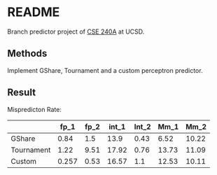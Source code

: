 # README

Branch predictor project of [CSE 240A](https://github.com/prannoy/CSE240A) at UCSD.

## Methods

Implement GShare, Tournament and a custom perceptron predictor.

## Result

Mispredicton Rate:

|            | fp_1  | fp_2 | int_1 | Int_2 | Mm_1  | Mm_2  |
| ---------- | ----- | ---- | ----- | ----- | ----- | ----- |
| GShare     | 0.84  | 1.5  | 13.9  | 0.43  | 6.52  | 10.22 |
| Tournament | 1.22  | 9.51 | 17.92 | 0.76  | 13.73 | 11.09 |
| Custom     | 0.257 | 0.53 | 16.57 | 1.1   | 12.53 | 10.11 |


